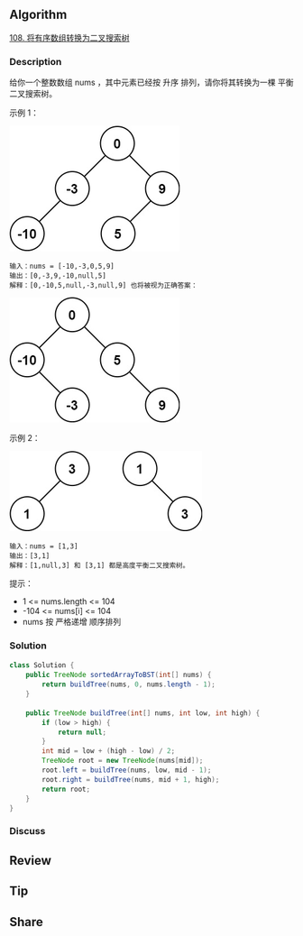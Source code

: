 ## Algorithm

[108. 将有序数组转换为二叉搜索树](https://leetcode.cn/problems/convert-sorted-array-to-binary-search-tree/description/?envType=study-plan-v2&envId=top-100-liked)

### Description

给你一个整数数组 nums ，其中元素已经按 升序 排列，请你将其转换为一棵 平衡 二叉搜索树。

示例 1：

![](assets/20250622-f498871e.png)

```
输入：nums = [-10,-3,0,5,9]
输出：[0,-3,9,-10,null,5]
解释：[0,-10,5,null,-3,null,9] 也将被视为正确答案：
```

![](assets/20250622-5c7e915e.png)

示例 2：

![](assets/20250622-5a4abfa7.png)

```
输入：nums = [1,3]
输出：[3,1]
解释：[1,null,3] 和 [3,1] 都是高度平衡二叉搜索树。
```

提示：

- 1 <= nums.length <= 104
- -104 <= nums[i] <= 104
- nums 按 严格递增 顺序排列

### Solution

```java
class Solution {
    public TreeNode sortedArrayToBST(int[] nums) {
        return buildTree(nums, 0, nums.length - 1);
    }

    public TreeNode buildTree(int[] nums, int low, int high) {
        if (low > high) {
            return null;
        }
        int mid = low + (high - low) / 2;
        TreeNode root = new TreeNode(nums[mid]);
        root.left = buildTree(nums, low, mid - 1);
        root.right = buildTree(nums, mid + 1, high);
        return root;
    }
}
```

### Discuss

## Review


## Tip


## Share
